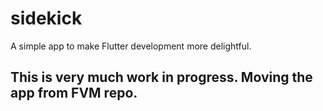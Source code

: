 # sidekick
A simple app to make Flutter development more delightful.

## This is very much work in progress. Moving the app from FVM repo.
